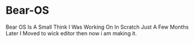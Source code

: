 # Bear-OS
Bear OS Is A Small Think I Was Working On In Scratch Just A Few Months Later I Moved to wick editor then now i am making it.
